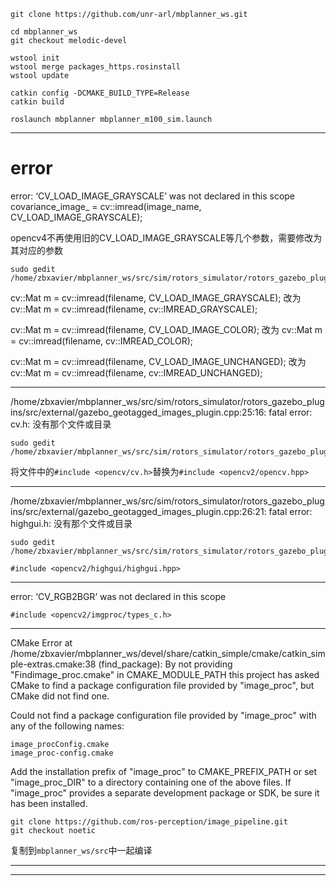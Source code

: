 ```
git clone https://github.com/unr-arl/mbplanner_ws.git

cd mbplanner_ws
git checkout melodic-devel

wstool init
wstool merge packages_https.rosinstall
wstool update

catkin config -DCMAKE_BUILD_TYPE=Release
catkin build
```

```
roslaunch mbplanner mbplanner_m100_sim.launch
```

---

# error



error: ‘CV_LOAD_IMAGE_GRAYSCALE’ was not declared in this scope
    covariance_image_ = cv::imread(image_name, CV_LOAD_IMAGE_GRAYSCALE);


opencv4不再使用旧的CV_LOAD_IMAGE_GRAYSCALE等几个参数，需要修改为其对应的参数
```
sudo gedit /home/zbxavier/mbplanner_ws/src/sim/rotors_simulator/rotors_gazebo_plugins/src/gazebo_odometry_plugin.cpp
```
cv::Mat m = cv::imread(filename, CV_LOAD_IMAGE_GRAYSCALE);
改为
cv::Mat m = cv::imread(filename, cv::IMREAD_GRAYSCALE);

cv::Mat m = cv::imread(filename, CV_LOAD_IMAGE_COLOR);
改为
cv::Mat m = cv::imread(filename, cv::IMREAD_COLOR);

cv::Mat m = cv::imread(filename, CV_LOAD_IMAGE_UNCHANGED);
改为
cv::Mat m = cv::imread(filename, cv::IMREAD_UNCHANGED);

---

/home/zbxavier/mbplanner_ws/src/sim/rotors_simulator/rotors_gazebo_plugins/src/external/gazebo_geotagged_images_plugin.cpp:25:16: fatal error: cv.h: 没有那个文件或目录

```
sudo gedit /home/zbxavier/mbplanner_ws/src/sim/rotors_simulator/rotors_gazebo_plugins/src/external/gazebo_geotagged_images_plugin.cpp
```

将文件中的`#include <opencv/cv.h>`替换为`#include <opencv2/opencv.hpp>`

---
/home/zbxavier/mbplanner_ws/src/sim/rotors_simulator/rotors_gazebo_plugins/src/external/gazebo_geotagged_images_plugin.cpp:26:21: fatal error: highgui.h: 没有那个文件或目录

```
sudo gedit /home/zbxavier/mbplanner_ws/src/sim/rotors_simulator/rotors_gazebo_plugins/src/external/gazebo_geotagged_images_plugin.cpp
```
```
#include <opencv2/highgui/highgui.hpp>
```
---

error: ‘CV_RGB2BGR’ was not declared in this scope

```
#include <opencv2/imgproc/types_c.h> 
```

---
CMake Error at /home/zbxavier/mbplanner_ws/devel/share/catkin_simple/cmake/catkin_simple-extras.cmake:38 (find_package):
  By not providing "Findimage_proc.cmake" in CMAKE_MODULE_PATH this project
  has asked CMake to find a package configuration file provided by
  "image_proc", but CMake did not find one.

  Could not find a package configuration file provided by "image_proc" with
  any of the following names:

    image_procConfig.cmake
    image_proc-config.cmake

  Add the installation prefix of "image_proc" to CMAKE_PREFIX_PATH or set
  "image_proc_DIR" to a directory containing one of the above files.  If
  "image_proc" provides a separate development package or SDK, be sure it has
  been installed.

```
git clone https://github.com/ros-perception/image_pipeline.git
git checkout noetic
```
复制到`mbplanner_ws/src`中一起编译

---

---